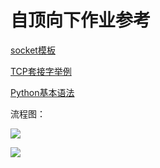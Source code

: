 # 自顶向下作业参考

[socket模板](https://docs.python.org/3/library/socket.html#module-socket)

[TCP套接字举例](https://wiki.python.org/moin/TcpCommunication)

[Python基本语法](https://www.runoob.com/python/python-tutorial.html)

流程图：

![](https://imgconvert.csdnimg.cn/aHR0cHM6Ly9pbWFnZXMyMDE1LmNuYmxvZ3MuY29tL2Jsb2cvOTM4ODc2LzIwMTYwNi85Mzg4NzYtMjAxNjA2MTExNTI5MjcyOTMtMTc4Njc4MTQyMi5wbmc?x-oss-process=image/format,png)

![](https://img-blog.csdnimg.cn/20190527112032864.png)

